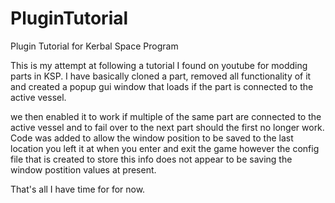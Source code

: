 # PluginTutorial
Plugin Tutorial for Kerbal Space Program

This is my attempt at following a tutorial I found on youtube for modding parts in KSP.
I have basically cloned a part, removed all functionality of it and created a popup gui window that loads if the part is 
connected to the active vessel.

we then enabled it to work if multiple of the same part are connected to the active vessel and to fail over to the next part
should the first no longer work.
Code was added to allow the window position to be saved to the last location you left it at when you enter and exit the game
however the config file that is created to store this info does not appear to be saving the window postition values at present.

That's all I have time for for now.
